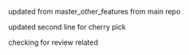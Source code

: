 updated from master_other_features from main repo


updated second line for cherry pick

checking for review related

